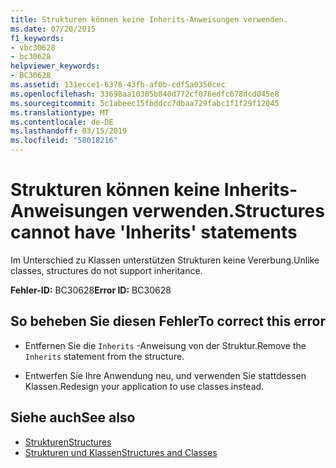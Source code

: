 ```yaml
---
title: Strukturen können keine Inherits-Anweisungen verwenden.
ms.date: 07/20/2015
f1_keywords:
- vbc30628
- bc30628
helpviewer_keywords:
- BC30628
ms.assetid: 131ecce1-6378-43fb-af0b-cdf5a0350cec
ms.openlocfilehash: 33698aa10305b840d772cf076edfc678dcd045e8
ms.sourcegitcommit: 5c1abeec15fbddcc7dbaa729fabc1f1f29f12045
ms.translationtype: MT
ms.contentlocale: de-DE
ms.lasthandoff: 03/15/2019
ms.locfileid: "58018216"
---
```

# <a name="structures-cannot-have-inherits-statements"></a><span data-ttu-id="60ffe-102">Strukturen können keine Inherits-Anweisungen verwenden.</span><span class="sxs-lookup"><span data-stu-id="60ffe-102">Structures cannot have 'Inherits' statements</span></span>
<span data-ttu-id="60ffe-103">Im Unterschied zu Klassen unterstützen Strukturen keine Vererbung.</span><span class="sxs-lookup"><span data-stu-id="60ffe-103">Unlike classes, structures do not support inheritance.</span></span>  
  
 <span data-ttu-id="60ffe-104">**Fehler-ID:** BC30628</span><span class="sxs-lookup"><span data-stu-id="60ffe-104">**Error ID:** BC30628</span></span>  
  
## <a name="to-correct-this-error"></a><span data-ttu-id="60ffe-105">So beheben Sie diesen Fehler</span><span class="sxs-lookup"><span data-stu-id="60ffe-105">To correct this error</span></span>  
  
-   <span data-ttu-id="60ffe-106">Entfernen Sie die `Inherits` -Anweisung von der Struktur.</span><span class="sxs-lookup"><span data-stu-id="60ffe-106">Remove the `Inherits` statement from the structure.</span></span>  
  
-   <span data-ttu-id="60ffe-107">Entwerfen Sie Ihre Anwendung neu, und verwenden Sie stattdessen Klassen.</span><span class="sxs-lookup"><span data-stu-id="60ffe-107">Redesign your application to use classes instead.</span></span>  
  
## <a name="see-also"></a><span data-ttu-id="60ffe-108">Siehe auch</span><span class="sxs-lookup"><span data-stu-id="60ffe-108">See also</span></span>

- [<span data-ttu-id="60ffe-109">Strukturen</span><span class="sxs-lookup"><span data-stu-id="60ffe-109">Structures</span></span>](../../visual-basic/programming-guide/language-features/data-types/structures.md)
- [<span data-ttu-id="60ffe-110">Strukturen und Klassen</span><span class="sxs-lookup"><span data-stu-id="60ffe-110">Structures and Classes</span></span>](../../visual-basic/programming-guide/language-features/data-types/structures-and-classes.md)

